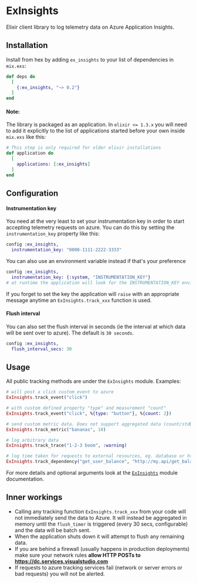 # ExInsights

Elixir client library to log telemetry data on Azure Application Insights.

## Installation

Install from hex by adding `ex_insights` to your list of dependencies in `mix.exs`:

```elixir
def deps do
  [
    {:ex_insights, "~> 0.2"}
  ]
end
```

#### Note:
The library is packaged as an application. In `elixir <= 1.3.x` you will need to add it explicitly to the list of
applications started before your own inside `mix.exs` like this:

```elixir
# This step is only required for older elixir installations
def application do
  [
    applications: [:ex_insights]
  ]
end
```

## Configuration

#### Instrumentation key
You need at the very least to set your instrumentation key in order to start accepting telemetry requests
on azure. You can do this by setting the `instrumentation_key` property like this:

```elixir
config :ex_insights,
  instrumentation_key: "0000-1111-2222-3333"
```

You can also use an environment variable instead if that's your preference

```elixir
config :ex_insights,
  instrumentation_key: {:system, "INSTRUMENTATION_KEY"}
# at runtime the application will look for the INSTRUMENTATION_KEY environment variable
```

If you forget to set the key the application will `raise` with an appropriate message anytime an `ExInsights.track_xxx` function is used.

#### Flush interval
You can also set the flush interval in seconds (ie the interval at which data will be sent over to azure). The default is `30 seconds`.

```elixir
config :ex_insights,
  flush_interval_secs: 30
```

## Usage
All public tracking methods are under the `ExInsights` module. Examples:

```elixir
# will post a click custom_event to azure
ExInsights.track_event("click")

# with custom defined property "type" and measurement "count"
ExInsights.track_event("click", %{type: "button"}, %{count: 2})

# send custom metric data. Does not support aggregated data (count/stdDev, min, max)
ExInsights.track_metric("bananas", 10)

# log arbitrary data
ExInsights.track_trace("1-2-3 boom", :warning)

# log time taken for requests to external resources, eg. database or http service calls
ExInsights.track_dependency("get_user_balance", "http://my.api/get_balance/aviator1", 1500, true, "user", "my.api")
```

For more details and optional arguments look at the [`ExInsights`](https://hexdocs.pm/ex_insights/ExInsights.html) module documentation.

## Inner workings
* Calling any tracking function `ExInsights.track_xxx` from your code will not immediately send the data to Azure. It will instead be aggregated in memory until the `flush_timer` is triggered (every 30 secs, configurable) and the data will be batch sent.
* When the application shuts down it will attempt to flush any remaining data.
* If you are behind a firewall (usually happens in production deployments) make sure your network rules **allow HTTP POSTs to https://dc.services.visualstudio.com**
* If requests to azure tracking services fail (network or server errors or bad requests) you will not be alerted.
